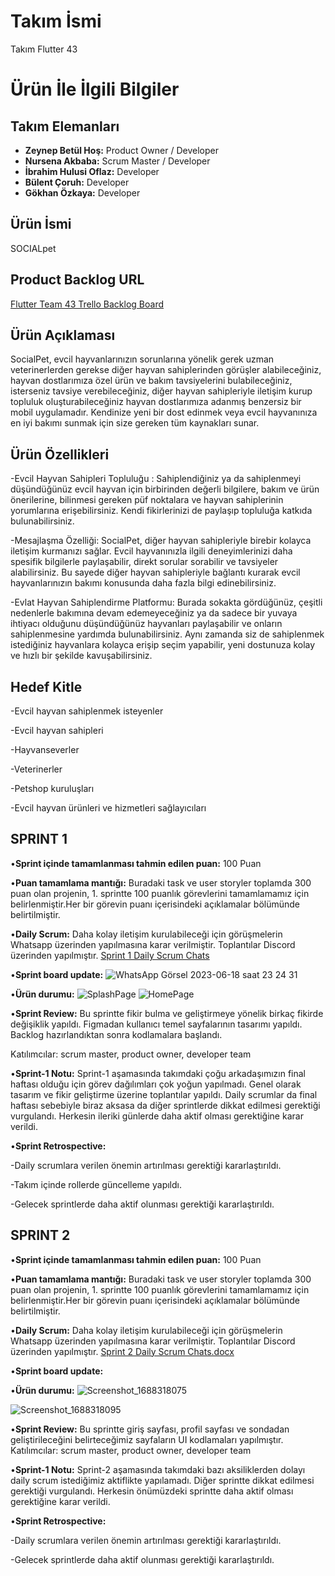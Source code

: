 # **Takım İsmi**

Takım Flutter 43

# Ürün İle İlgili Bilgiler

## Takım Elemanları
- **Zeynep Betül Hoş:** Product Owner / Developer
- **Nursena Akbaba:** Scrum Master / Developer
- **İbrahim Hulusi Oflaz:** Developer
- **Bülent Çoruh:** Developer
- **Gökhan Özkaya:** Developer

## Ürün İsmi

SOCIALpet

## Product Backlog URL

[Flutter Team 43 Trello Backlog Board](https://trello.com/invite/flutter_team_43/ATTIc57240f482ec42e2e78f4ce442566b1d5A7E4877)

## Ürün Açıklaması

SocialPet, evcil hayvanlarınızın sorunlarına yönelik gerek uzman veterinerlerden gerekse diğer hayvan sahiplerinden görüşler alabileceğiniz, hayvan dostlarımıza özel ürün ve bakım tavsiyelerini bulabileceğiniz, isterseniz tavsiye verebileceğiniz, diğer hayvan sahipleriyle iletişim kurup topluluk oluşturabileceğiniz hayvan dostlarımıza adanmış benzersiz bir mobil uygulamadır. Kendinize yeni bir dost edinmek veya evcil hayvanınıza en iyi bakımı sunmak için size gereken tüm kaynakları sunar.



## Ürün Özellikleri

-Evcil Hayvan Sahipleri Topluluğu : Sahiplendiğiniz ya da sahiplenmeyi düşündüğünüz evcil hayvan için birbirinden değerli bilgilere, bakım ve ürün önerilerine, bilinmesi gereken püf noktalara ve hayvan sahiplerinin yorumlarına erişebilirsiniz. Kendi fikirlerinizi de paylaşıp topluluğa katkıda bulunabilirsiniz.

-Mesajlaşma Özelliği: SocialPet, diğer hayvan sahipleriyle birebir kolayca iletişim kurmanızı sağlar. Evcil hayvanınızla ilgili deneyimlerinizi daha spesifik bilgilerle paylaşabilir, direkt sorular sorabilir ve tavsiyeler alabilirsiniz. Bu sayede diğer hayvan sahipleriyle bağlantı kurarak evcil hayvanlarınızın bakımı konusunda daha fazla bilgi edinebilirsiniz.

-Evlat Hayvan Sahiplendirme Platformu: Burada sokakta gördüğünüz, çeşitli nedenlerle bakımına devam edemeyeceğiniz ya da sadece bir yuvaya ihtiyacı olduğunu düşündüğünüz hayvanları paylaşabilir ve onların sahiplenmesine yardımda bulunabilirsiniz. Aynı zamanda siz de sahiplenmek istediğiniz hayvanlara kolayca erişip seçim yapabilir, yeni dostunuza kolay ve hızlı bir şekilde kavuşabilirsiniz.



## Hedef Kitle

-Evcil hayvan sahiplenmek isteyenler

-Evcil hayvan sahipleri

-Hayvanseverler

-Veterinerler

-Petshop kuruluşları

-Evcil hayvan ürünleri ve hizmetleri sağlayıcıları

## SPRINT 1

•**Sprint içinde tamamlanması tahmin edilen puan:** 100 Puan

•**Puan tamamlama mantığı:** Buradaki task ve user storyler toplamda 300 puan olan projenin, 1. sprintte 100 puanlık görevlerini tamamlamamız için belirlenmiştir.Her bir görevin puanı içerisindeki açıklamalar bölümünde belirtilmiştir.

•**Daily Scrum:**  Daha kolay iletişim kurulabileceği için görüşmelerin Whatsapp üzerinden yapılmasına karar verilmiştir. Toplantılar Discord üzerinden yapılmıştır. 
[ Sprint 1 Daily Scrum Chats](https://github.com/ihoflaz/f_43_bootcamp/files/11782315/DailyScrumChat.docx)


•**Sprint board update:**
![WhatsApp Görsel 2023-06-18 saat 23 24 31](https://github.com/ihoflaz/f_43_bootcamp/assets/135666365/c1b7611d-65c5-4580-861c-c1e0614784b5)



•**Ürün durumu:**
![SplashPage](https://github.com/ihoflaz/f_43_bootcamp/assets/135666365/2659d4a8-0564-4f70-8fce-bfe1796f28ec)
![HomePage](https://github.com/ihoflaz/f_43_bootcamp/assets/135666365/af85f46f-3c22-46ff-a7e1-9ecccaeb5ce1)




•**Sprint Review:** Bu sprintte fikir bulma ve geliştirmeye yönelik birkaç fikirde değişiklik yapıldı. Figmadan kullanıcı temel sayfalarının tasarımı yapıldı. Backlog hazırlandıktan sonra kodlamalara başlandı. 

Katılımcılar: scrum master, product owner, developer team

•**Sprint-1 Notu:** Sprint-1 aşamasında takımdaki çoğu arkadaşımızın final haftası olduğu için görev dağılımları çok yoğun yapılmadı. Genel olarak tasarım ve fikir geliştirme üzerine toplantılar yapıldı. Daily scrumlar da final haftası sebebiyle biraz aksasa da diğer sprintlerde dikkat edilmesi gerektiği vurgulandı. Herkesin ileriki günlerde daha aktif olması gerektiğine karar verildi. 

•**Sprint Retrospective:** 

-Daily scrumlara verilen önemin artırılması gerektiği kararlaştırıldı.

-Takım içinde rollerde güncelleme yapıldı.

-Gelecek sprintlerde daha aktif olunması gerektiği kararlaştırıldı.


## SPRINT 2

•**Sprint içinde tamamlanması tahmin edilen puan:** 100 Puan

•**Puan tamamlama mantığı:** Buradaki task ve user storyler toplamda 300 puan olan projenin, 1. sprintte 100 puanlık görevlerini tamamlamamız için belirlenmiştir.Her bir görevin puanı içerisindeki açıklamalar bölümünde belirtilmiştir.

•**Daily Scrum:**  Daha kolay iletişim kurulabileceği için görüşmelerin Whatsapp üzerinden yapılmasına karar verilmiştir. Toplantılar Discord üzerinden yapılmıştır. 
[Sprint 2 Daily Scrum Chats.docx](https://github.com/ihoflaz/f_43_bootcamp/files/11930177/Sprint.2.Daily.Scrum.Chats.docx)



•**Sprint board update:**




•**Ürün durumu:**
![Screenshot_1688318075](https://github.com/ihoflaz/f_43_bootcamp/assets/135666365/d7d4a195-d81c-4559-99ed-cfb2afbd986f)

![Screenshot_1688318095](https://github.com/ihoflaz/f_43_bootcamp/assets/135666365/e5684239-a3b5-4951-a3d0-30f5c5fcde0a)


•**Sprint Review:** Bu sprintte giriş sayfası, profil sayfası ve sondadan geliştirileceğini belirteceğimiz sayfaların UI kodlamaları yapılmıştır. 
Katılımcılar: scrum master, product owner, developer team

•**Sprint-1 Notu:** Sprint-2 aşamasında takımdaki bazı aksiliklerden dolayı daily scrum istediğimiz aktiflikte yapılamadı. Diğer sprintte dikkat edilmesi gerektiği vurgulandı. Herkesin önümüzdeki sprintte daha aktif olması gerektiğine karar verildi. 

•**Sprint Retrospective:** 

-Daily scrumlara verilen önemin artırılması gerektiği kararlaştırıldı.

-Gelecek sprintlerde daha aktif olunması gerektiği kararlaştırıldı.






